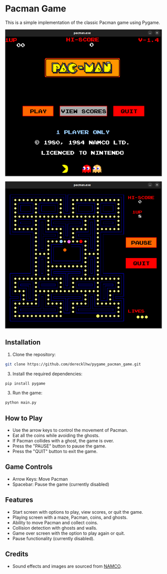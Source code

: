 # Pacman Game

This is a simple implementation of the classic Pacman game using Pygame.

![Home](asset/images/home.png)

![Game](asset/images/game.png)

## Installation

1. Clone the repository:
```bash
git clone https://github.com/derecklhw/pygame_pacman_game.git
```

3. Install the required dependencies:

```bash
pip install pygame
```

3. Run the game:

```bash
python main.py
```

## How to Play

- Use the arrow keys to control the movement of Pacman.
- Eat all the coins while avoiding the ghosts.
- If Pacman collides with a ghost, the game is over.
- Press the "PAUSE" button to pause the game.
- Press the "QUIT" button to exit the game.

## Game Controls

- Arrow Keys: Move Pacman
- Spacebar: Pause the game (currently disabled)

## Features

- Start screen with options to play, view scores, or quit the game.
- Playing screen with a maze, Pacman, coins, and ghosts.
- Ability to move Pacman and collect coins.
- Collision detection with ghosts and walls.
- Game over screen with the option to play again or quit.
- Pause functionality (currently disabled).

## Credits

- Sound effects and images are sourced from [NAMCO](https://www.namco.co.jp/).
